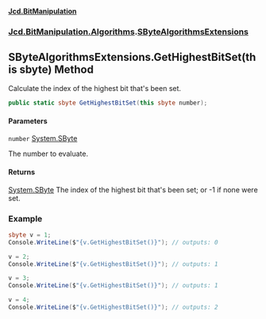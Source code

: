 #### [Jcd.BitManipulation](index.md 'index')

### [Jcd.BitManipulation.Algorithms](Jcd.BitManipulation.Algorithms.md 'Jcd.BitManipulation.Algorithms').[SByteAlgorithmsExtensions](Jcd.BitManipulation.Algorithms.SByteAlgorithmsExtensions.md 'Jcd.BitManipulation.Algorithms.SByteAlgorithmsExtensions')

## SByteAlgorithmsExtensions.GetHighestBitSet(this sbyte) Method

Calculate the index of the highest bit that's been set.

```csharp
public static sbyte GetHighestBitSet(this sbyte number);
```

#### Parameters

<a name='Jcd.BitManipulation.Algorithms.SByteAlgorithmsExtensions.GetHighestBitSet(thissbyte).number'></a>

`number` [System.SByte](https://docs.microsoft.com/en-us/dotnet/api/System.SByte 'System.SByte')

The number to evaluate.

#### Returns

[System.SByte](https://docs.microsoft.com/en-us/dotnet/api/System.SByte 'System.SByte')
The index of the highest bit that's been set; or -1 if none were set.

### Example

```csharp
sbyte v = 1;
Console.WriteLine($"{v.GetHighestBitSet()}"); // outputs: 0

v = 2;
Console.WriteLine($"{v.GetHighestBitSet()}"); // outputs: 1

v = 3;
Console.WriteLine($"{v.GetHighestBitSet()}"); // outputs: 1

v = 4;
Console.WriteLine($"{v.GetHighestBitSet()}"); // outputs: 2
```
